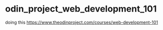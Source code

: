 # odin_project_web_development_101

doing this https://www.theodinproject.com/courses/web-development-101